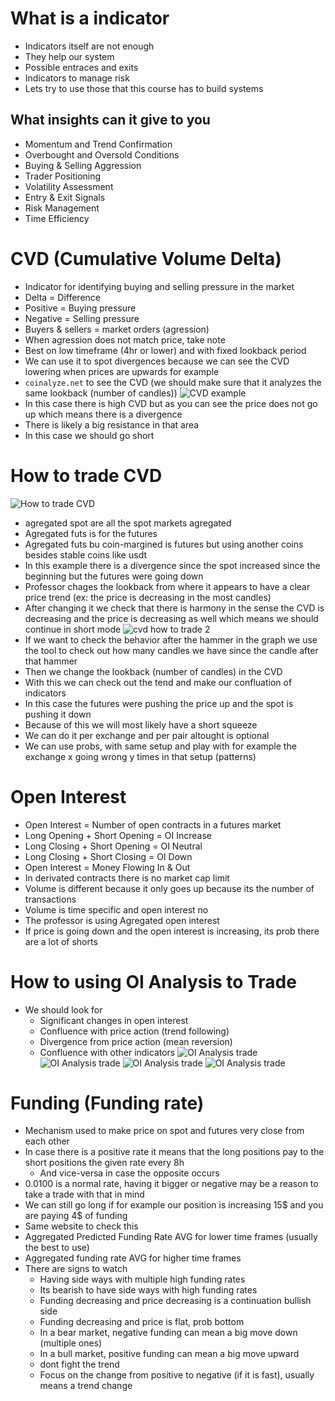 # What is a indicator
- Indicators itself are not enough
- They help our system
- Possible entraces and exits
- Indicators to manage risk
- Lets try to use those that this course has to build systems
## What insights can it give to you
- Momentum and Trend Confirmation
- Overbought and Oversold Conditions
- Buying & Selling Aggression
- Trader Positioning
- Volatility Assessment
- Entry & Exit Signals
- Risk Management
- Time Efficiency
# CVD (Cumulative Volume Delta)
- Indicator for identifying buying and selling pressure in the market
- Delta = Difference
- Positive = Buying pressure
- Negative = Selling pressure
- Buyers & sellers = market orders (agression)
- When agression does not match price, take note
- Best on low timeframe (4hr or lower) and with fixed lookback period
- We can use it to spot divergences because we can see the CVD lowering when prices are upwards for example
- `coinalyze.net` to see the CVD (we should make sure that it analyzes the same lookback (number of candles))
![CVD example](./assets/CVD-example.png)
- In this case there is high CVD but as you can see the price does not go up which means there is a divergence
- There is likely a big resistance in that area
- In this case we should go short
# How to trade CVD
![How to trade CVD](./assets/how-to-trade-cvd.png)
- agregated spot are all the spot markets agregated
- Agregated futs is for the futures 
- Agregated futs bu coin-margined is futures but using another coins besides stable coins like usdt
- In this example there is a divergence since the spot increased since the beginning but the futures were going down
- Professor chages the lookback from where it appears to have a clear price trend (ex: the price is decreasing in the most candles)
- After changing it we check that there is harmony in the sense the CVD is decreasing and the price is decreasing as well which means we should continue in short mode
![cvd how to trade 2](./assets/cvd-how-to-trade-2.png)
- If we want to check the behavior after the hammer in the graph we use the tool to check out how many candles we have since the candle after that hammer
- Then we change the lookback (number of candles) in the CVD
- With this we can check out the tend and make our confluation of indicators
- In this case the futures were pushing the price up and the spot is pushing it down
- Because of this we will most likely have a short squeeze
- We can do it per exchange and per pair altought is optional
- We can use probs, with same setup and play with for example the exchange x going wrong y times in that setup (patterns)
# Open Interest
- Open Interest = Number of open contracts in a futures market
- Long Opening + Short Opening = OI Increase
- Long Closing + Short Opening = OI Neutral
- Long Closing + Short Closing = OI Down
- Open Interest = Money Flowing In & Out
- In derivated contracts there is no market cap limit
- Volume is different because it only goes up because its the number of transactions
- Volume is time specific and open interest no
- The professor is using Agregated open interest
- If price is going down and the open interest is increasing, its prob there are a lot of shorts
# How to using OI Analysis to Trade
- We should look for
  - Significant changes in open interest
  - Confluence with price action (trend following)
  - Divergence from price action (mean reversion)
  - Confluence with other indicators
![OI Analysis trade](./assets/oi-analysis-trade1.png)
![OI Analysis trade](./assets/oi-analysis-trade2.png)
![OI Analysis trade](./assets/oi-analysis-trade3.png)
![OI Analysis trade](./assets/oi-analysis-trade4.png)
# Funding (Funding rate)
- Mechanism used to make price on spot and futures very close from each other
- In case there is a positive rate it means that the long positions pay to the short positions the given rate every 8h
  - And vice-versa in case the opposite occurs
- 0.0100 is a normal rate, having it bigger or negative may be a reason to take a trade with that in mind
- We can still go long if for example our position is increasing 15$ and you are paying 4$ of funding
- Same website to check this
- Aggregated Predicted Funding Rate AVG for lower time frames (usually the best to use)
- Aggregated funding rate AVG for higher time frames
- There are signs to watch 
  - Having side ways with multiple high funding rates
  - Its bearish to have side ways with high funding rates
  - Funding decreasing and price decreasing is a continuation bullish side
  - Funding decreasing and price is flat, prob bottom
  - In a bear market, negative funding can mean a big move down (multiple ones)
  - In a bull market, positive funding can mean a big move upward
  - dont fight the trend
  - Focus on the change from positive to negative (if it is fast), usually means a trend change